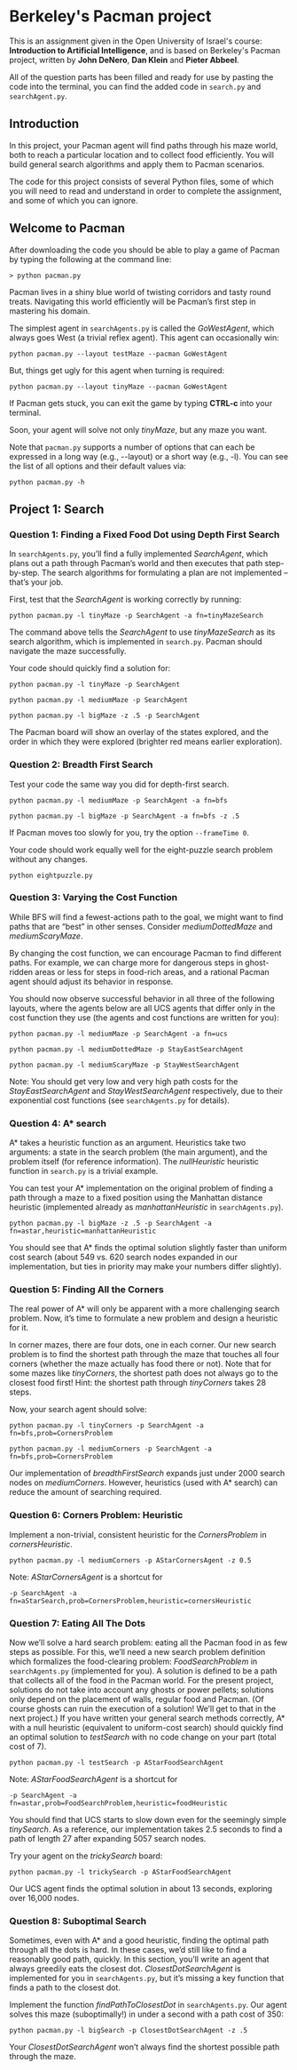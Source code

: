 # Berkeley's Pacman project
This is an assignment given in the Open University of Israel's course: **Introduction to Artificial Intelligence**, and is based on Berkeley's Pacman project, written by **John DeNero**, **Dan Klein** and **Pieter Abbeel**.

All of the question parts has been filled and ready for use by pasting the code into the terminal, you can find the added code in `search.py` and `searchAgent.py`.

## Introduction
In this project, your Pacman agent will find paths through his maze world, both to reach a particular location and to collect food efficiently. You will build general search algorithms and apply them to Pacman scenarios.

The code for this project consists of several Python files, some of which you will need to read and understand in order to complete the assignment, and some of which you can ignore.

## Welcome to Pacman
After downloading the code you should be able to play a game of Pacman by typing the following at the command line:
```
> python pacman.py
```
Pacman lives in a shiny blue world of twisting corridors and tasty round treats. Navigating this world efficiently will be Pacman’s first step in mastering his domain.

The simplest agent in `searchAgents.py` is called the _GoWestAgent_, which always goes West (a trivial reflex agent). This agent can occasionally win:
```
python pacman.py --layout testMaze --pacman GoWestAgent
```
But, things get ugly for this agent when turning is required:
```
python pacman.py --layout tinyMaze --pacman GoWestAgent
```
If Pacman gets stuck, you can exit the game by typing **CTRL-c** into your terminal.

Soon, your agent will solve not only _tinyMaze_, but any maze you want.

Note that `pacman.py` supports a number of options that can each be expressed in a long way (e.g., --layout) or a short way (e.g., -l). You can see the list of all options and their default values via:
```
python pacman.py -h
```

## Project 1: Search

### Question 1: Finding a Fixed Food Dot using Depth First Search
In `searchAgents.py`, you’ll find a fully implemented _SearchAgent_, which plans out a path through Pacman’s world and then executes that path step-by-step. The search algorithms for formulating a plan are not implemented – that’s your job.

First, test that the _SearchAgent_ is working correctly by running:
```
python pacman.py -l tinyMaze -p SearchAgent -a fn=tinyMazeSearch
```
The command above tells the _SearchAgent_ to use _tinyMazeSearch_ as its search algorithm, which is implemented in `search.py`. Pacman should navigate the maze successfully.

Your code should quickly find a solution for:
```
python pacman.py -l tinyMaze -p SearchAgent
```
```
python pacman.py -l mediumMaze -p SearchAgent
```
```
python pacman.py -l bigMaze -z .5 -p SearchAgent
```
The Pacman board will show an overlay of the states explored, and the order in which they were explored (brighter red means earlier exploration).

### Question 2: Breadth First Search
Test your code the same way you did for depth-first search.
```
python pacman.py -l mediumMaze -p SearchAgent -a fn=bfs
```
```
python pacman.py -l bigMaze -p SearchAgent -a fn=bfs -z .5
```
 If Pacman moves too slowly for you, try the option `--frameTime 0`.
 
 Your code should work equally well for the eight-puzzle search problem without any changes.
 ```
 python eightpuzzle.py
 ```
 
 ### Question 3: Varying the Cost Function
 While BFS will find a fewest-actions path to the goal, we might want to find paths that are “best” in other senses. Consider _mediumDottedMaze_ and _mediumScaryMaze_.
 
 By changing the cost function, we can encourage Pacman to find different paths. For example, we can charge more for dangerous steps in ghost-ridden areas or less for steps in food-rich areas, and a rational Pacman agent should adjust its behavior in response.
 
 You should now observe successful behavior in all three of the following layouts, where the agents below are all UCS agents that differ only in the cost function they use (the agents and cost functions are written for you):
 ```
 python pacman.py -l mediumMaze -p SearchAgent -a fn=ucs
 ```
 ```
 python pacman.py -l mediumDottedMaze -p StayEastSearchAgent
 ```
 ```
 python pacman.py -l mediumScaryMaze -p StayWestSearchAgent
 ```
 Note: You should get very low and very high path costs for the _StayEastSearchAgent_ and _StayWestSearchAgent_ respectively, due to their exponential cost functions (see `searchAgents.py` for details).
 
 ### Question 4: A* search
 A* takes a heuristic function as an argument. Heuristics take two arguments: a state in the search problem (the main argument), and the problem itself (for reference information). The _nullHeuristic_ heuristic function in `search.py` is a trivial example.
 
 You can test your A* implementation on the original problem of finding a path through a maze to a fixed position using the Manhattan distance heuristic (implemented already as _manhattanHeuristic_ in `searchAgents.py`).
 ```
 python pacman.py -l bigMaze -z .5 -p SearchAgent -a fn=astar,heuristic=manhattanHeuristic
 ```
 You should see that A* finds the optimal solution slightly faster than uniform cost search (about 549 vs. 620 search nodes expanded in our implementation, but ties in priority may make your numbers differ slightly).
 
 ### Question 5: Finding All the Corners
 The real power of A* will only be apparent with a more challenging search problem. Now, it’s time to formulate a new problem and design a heuristic for it.
 
 In corner mazes, there are four dots, one in each corner. Our new search problem is to find the shortest path through the maze that touches all four corners (whether the maze actually has food there or not). Note that for some mazes like _tinyCorners_, the shortest path does not always go to the closest food first! Hint: the shortest path through _tinyCorners_ takes 28 steps.
 
 Now, your search agent should solve:
 ```
 python pacman.py -l tinyCorners -p SearchAgent -a fn=bfs,prob=CornersProblem
 ```
 ```
 python pacman.py -l mediumCorners -p SearchAgent -a fn=bfs,prob=CornersProblem
 ```
 Our implementation of _breadthFirstSearch_ expands just under 2000 search nodes on _mediumCorners_. However, heuristics (used with A* search) can reduce the amount of searching required. 
 
 ### Question 6: Corners Problem: Heuristic
 Implement a non-trivial, consistent heuristic for the _CornersProblem_ in _cornersHeuristic_.
 ```
 python pacman.py -l mediumCorners -p AStarCornersAgent -z 0.5
 ```
 Note: _AStarCornersAgent_ is a shortcut for
 ```
 -p SearchAgent -a fn=aStarSearch,prob=CornersProblem,heuristic=cornersHeuristic
 ```
 
 ### Question 7: Eating All The Dots
 Now we’ll solve a hard search problem: eating all the Pacman food in as few steps as possible. For this, we’ll need a new search problem definition which formalizes the food-clearing problem: _FoodSearchProblem_ in `searchAgents.py` (implemented for you). A solution is defined to be a path that collects all of the food in the Pacman world. For the present project, solutions do not take into account any ghosts or power pellets; solutions only depend on the placement of walls, regular food and Pacman. (Of course ghosts can ruin the execution of a solution! We’ll get to that in the next project.) If you have written your general search methods correctly, A* with a null heuristic (equivalent to uniform-cost search) should quickly find an optimal solution to _testSearch_ with no code change on your part (total cost of 7).
 ```
 python pacman.py -l testSearch -p AStarFoodSearchAgent
 ```
 Note: _AStarFoodSearchAgent_ is a shortcut for
 ```
 -p SearchAgent -a fn=astar,prob=FoodSearchProblem,heuristic=foodHeuristic
 ```
 You should find that UCS starts to slow down even for the seemingly simple _tinySearch_. As a reference, our implementation takes 2.5 seconds to find a path of length 27 after expanding 5057 search nodes.
 
 Try your agent on the _trickySearch_ board:
 ```
 python pacman.py -l trickySearch -p AStarFoodSearchAgent
 ```
 Our UCS agent finds the optimal solution in about 13 seconds, exploring over 16,000 nodes.
 
 ### Question 8: Suboptimal Search
 Sometimes, even with A* and a good heuristic, finding the optimal path through all the dots is hard. In these cases, we’d still like to find a reasonably good path, quickly. In this section, you’ll write an agent that always greedily eats the closest dot. _ClosestDotSearchAgent_ is implemented for you in `searchAgents.py`, but it’s missing a key function that finds a path to the closest dot.
 
 Implement the function _findPathToClosestDot_ in `searchAgents.py`. Our agent solves this maze (suboptimally!) in under a second with a path cost of 350:
 ```
 python pacman.py -l bigSearch -p ClosestDotSearchAgent -z .5
 ```
 Your _ClosestDotSearchAgent_ won’t always find the shortest possible path through the maze.
 
